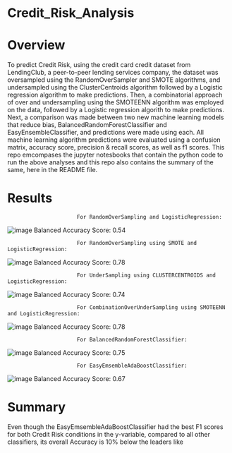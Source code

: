 # Credit_Risk_Analysis

# Overview
To predict Credit Risk, using the credit card credit dataset from LendingClub, a peer-to-peer lending services company, the dataset was oversampled using the RandomOverSampler and SMOTE algorithms, and undersampled using the ClusterCentroids algorithm followed by a Logistic regression algorithm to make predictions. Then, a combinatorial approach of over and undersampling using the SMOTEENN algorithm was employed on the data, followed by a Logistic regression algorith to make predictions. Next, a comparison was made between two new machine learning models that reduce bias, BalancedRandomForestClassifier and EasyEnsembleClassifier, and predictions were made using each.   All machine learning algorithm predictions were evaluated using a confusion matrix, accuracy score, precision & recall scores, as well as f1 scores.  This repo emcompases the jupyter notesbooks that contain the python code to run the above analyses and this repo also contains the summary of the same, here in the README file.

# Results
                          For RandomOverSampling and LogisticRegression:
![image](https://user-images.githubusercontent.com/31424076/131608235-6be5aa08-9b65-462d-8968-17fd837a0c39.png)
Balanced Accuracy Score: 0.54

                          For RandomOverSampling using SMOTE and LogisticRegression:
                          
![image](https://user-images.githubusercontent.com/31424076/131608361-1701884a-8853-41cd-abaa-4541067c0ee0.png)
Balanced Accuracy Score: 0.78

                          For UnderSampling using CLUSTERCENTROIDS and LogisticRegression:
                          
![image](https://user-images.githubusercontent.com/31424076/131608465-0d9828ff-0e18-4241-96e3-50409bdf4fa7.png)
Balanced Accuracy Score: 0.74

                          For CombinationOverUnderSampling using SMOTEENN and LogisticRegression:
                          
![image](https://user-images.githubusercontent.com/31424076/131608649-b2e47f99-d7fe-4d7d-a15d-7103a58856ac.png)
Balanced Accuracy Score: 0.78

                          For BalancedRandomForestClassifier:
![image](https://user-images.githubusercontent.com/31424076/131609138-89584e8c-aec2-4e83-8dea-bc4faa2a3f5e.png)
Balanced Accuracy Score: 0.75

                          For EasyEmsembleAdaBoostClassifier:
![image](https://user-images.githubusercontent.com/31424076/131609297-4cc7d874-d700-45b4-a47b-1851ba8ec372.png)
Balanced Accuracy Score: 0.67
# Summary
Even though the EasyEmsembleAdaBoostClassifier had the best F1 scores for both Credit Risk conditions in the y-variable, compared to all other classifiers, its overall Accuracy is 10% below the leaders like 
